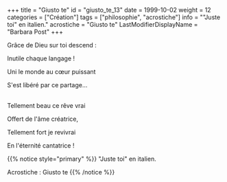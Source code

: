+++
title = "Giusto te"
id = "giusto_te_13"
date = 1999-10-02
weight = 12
categories = ["Création"]
tags = ["philosophie", "acrostiche"]
info = "\"Juste toi\" en italien."
acrostiche = "Giusto te"
LastModifierDisplayName = "Barbara Post"
+++

Grâce de Dieu sur toi descend :

Inutile chaque langage !

Uni le monde au cœur puissant

S'est libéré par ce partage...

 \
Tellement beau ce rêve vrai

Offert de l'âme créatrice,

Tellement fort je revivrai

En l'éternité cantatrice !

{{% notice style="primary" %}}
\"Juste toi\" en italien.

Acrostiche : Giusto te
{{% /notice %}}
